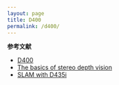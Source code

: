 ```yaml
---
layout: page
title: D400
permalink: /d400/
---
```


**参考文献**

- [D400](https://dev.intelrealsense.com/docs)
- [The basics of stereo depth vision](https://www.intelrealsense.com/stereo-depth-vision-basics/)
- [SLAM with D435i](https://github.com/IntelRealSense/realsense-ros/wiki/SLAM-with-D435i)